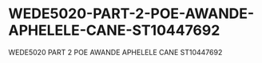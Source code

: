 # WEDE5020-PART-2-POE-AWANDE-APHELELE-CANE-ST10447692
WEDE5020 PART 2 POE AWANDE APHELELE CANE ST10447692
